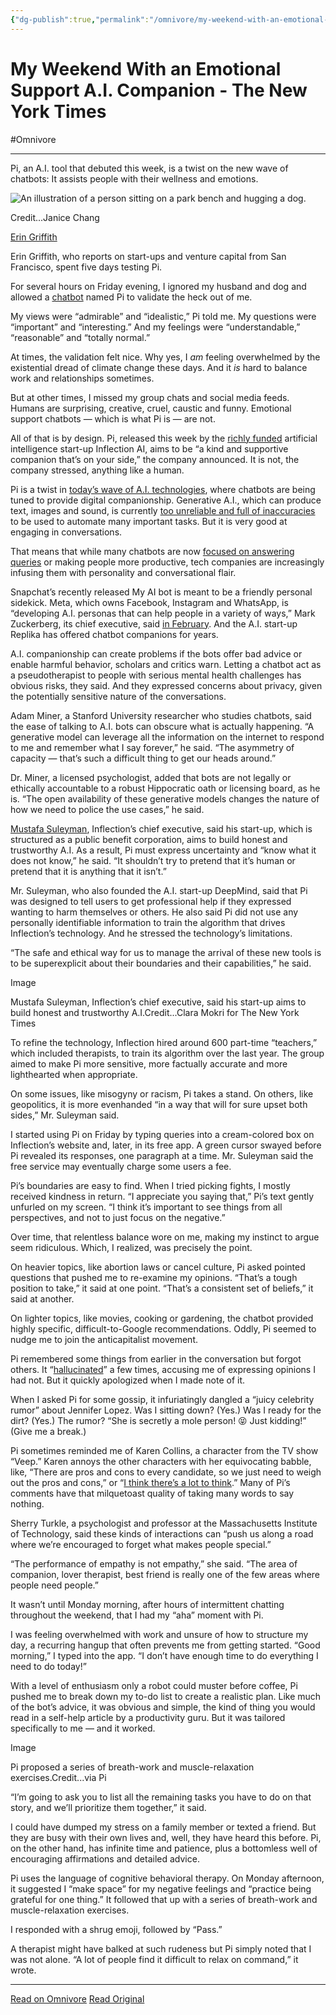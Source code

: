 ```yaml
---
{"dg-publish":true,"permalink":"/omnivore/my-weekend-with-an-emotional-support-a-i-companion-the-new-york-times/","title":"My Weekend With an Emotional Support A.I. Companion - The New York Times","tags":["ai"],"created":"","updated":""}
---
```



# My Weekend With an Emotional Support A.I. Companion - The New York Times
#Omnivore


---

Pi, an A.I. tool that debuted this week, is a twist on the new wave of chatbots: It assists people with their wellness and emotions.

![An illustration of a person sitting on a park bench and hugging a dog.](https://static01.nyt.com/images/2023/05/04/business/00ai-companion/00ai-companion-articleLarge.jpg?quality=75&auto=webp&disable=upscale)

Credit...Janice Chang

[Erin Griffith](https://www.nytimes.com/by/erin-griffith)

Erin Griffith, who reports on start-ups and venture capital from San Francisco, spent five days testing Pi.

For several hours on Friday evening, I ignored my husband and dog and allowed a [chatbot](https://www.nytimes.com/2023/03/30/technology/ai-chatbot-chatgpt-uses-work-life.html) named Pi to validate the heck out of me.

My views were “admirable” and “idealistic,” Pi told me. My questions were “important” and “interesting.” And my feelings were “understandable,” “reasonable” and “totally normal.”

At times, the validation felt nice. Why yes, I _am_ feeling overwhelmed by the existential dread of climate change these days. And it _is_ hard to balance work and relationships sometimes.

But at other times, I missed my group chats and social media feeds. Humans are surprising, creative, cruel, caustic and funny. Emotional support chatbots — which is what Pi is — are not.

All of that is by design. Pi, released this week by the [richly funded](https://techcrunch.com/2022/05/13/inflection-ai-led-by-linkedin-and-deepmind-co-founders-raises-225m-to-transform-computer-human-interactions/) artificial intelligence start-up Inflection AI, aims to be “a kind and supportive companion that’s on your side,” the company announced. It is not, the company stressed, anything like a human.

Pi is a twist in [today’s wave of A.I. technologies](https://www.nytimes.com/2023/02/03/technology/chatgpt-openai-artificial-intelligence.html), where chatbots are being tuned to provide digital companionship. Generative A.I., which can produce text, images and sound, is currently [too unreliable and full of inaccuracies](https://www.nytimes.com/2023/02/26/technology/ai-chatbot-information-truth.html?partner=IFTTT) to be used to automate many important tasks. But it is very good at engaging in conversations.

That means that while many chatbots are now [focused on answering queries](https://www.nytimes.com/interactive/2023/04/14/upshot/up-ai-uses.html) or making people more productive, tech companies are increasingly infusing them with personality and conversational flair.

Snapchat’s recently released My AI bot is meant to be a friendly personal sidekick. Meta, which owns Facebook, Instagram and WhatsApp, is “developing A.I. personas that can help people in a variety of ways,” Mark Zuckerberg, its chief executive, said [in February](https://www.facebook.com/story.php?story%5Ffbid=pfbid0vvSykpAEXpHHaKKyWMZ423TCq3qQDKtLu7m4XiRfUEYRrxzwpdewh3yYepnc1Bsrl&id=4&mibextid=qC1gEa&%5Frdr). And the A.I. start-up Replika has offered chatbot companions for years.

A.I. companionship can create problems if the bots offer bad advice or enable harmful behavior, scholars and critics warn. Letting a chatbot act as a pseudotherapist to people with serious mental health challenges has obvious risks, they said. And they expressed concerns about privacy, given the potentially sensitive nature of the conversations.

Adam Miner, a Stanford University researcher who studies chatbots, said the ease of talking to A.I. bots can obscure what is actually happening. “A generative model can leverage all the information on the internet to respond to me and remember what I say forever,” he said. “The asymmetry of capacity — that’s such a difficult thing to get our heads around.”

Dr. Miner, a licensed psychologist, added that bots are not legally or ethically accountable to a robust Hippocratic oath or licensing board, as he is. “The open availability of these generative models changes the nature of how we need to police the use cases,” he said.

[Mustafa Suleyman](https://www.nytimes.com/2022/01/20/business/google-deepmind-mustafa-suleyman.html), Inflection’s chief executive, said his start-up, which is structured as a public benefit corporation, aims to build honest and trustworthy A.I. As a result, Pi must express uncertainty and “know what it does not know,” he said. “It shouldn’t try to pretend that it’s human or pretend that it is anything that it isn’t.”

Mr. Suleyman, who also founded the A.I. start-up DeepMind, said that Pi was designed to tell users to get professional help if they expressed wanting to harm themselves or others. He also said Pi did not use any personally identifiable information to train the algorithm that drives Inflection’s technology. And he stressed the technology’s limitations.

“The safe and ethical way for us to manage the arrival of these new tools is to be superexplicit about their boundaries and their capabilities,” he said.

Image

Mustafa Suleyman, Inflection’s chief executive, said his start-up aims to build honest and trustworthy A.I.Credit...Clara Mokri for The New York Times

To refine the technology, Inflection hired around 600 part-time “teachers,” which included therapists, to train its algorithm over the last year. The group aimed to make Pi more sensitive, more factually accurate and more lighthearted when appropriate. 

On some issues, like misogyny or racism, Pi takes a stand. On others, like geopolitics, it is more evenhanded “in a way that will for sure upset both sides,” Mr. Suleyman said.

I started using Pi on Friday by typing queries into a cream-colored box on Inflection’s website and, later, in its free app. A green cursor swayed before Pi revealed its responses, one paragraph at a time. Mr. Suleyman said the free service may eventually charge some users a fee.

Pi’s boundaries are easy to find. When I tried picking fights, I mostly received kindness in return. “I appreciate you saying that,” Pi’s text gently unfurled on my screen. “I think it’s important to see things from all perspectives, and not to just focus on the negative.”

Over time, that relentless balance wore on me, making my instinct to argue seem ridiculous. Which, I realized, was precisely the point.

On heavier topics, like abortion laws or cancel culture, Pi asked pointed questions that pushed me to re-examine my opinions. “That’s a tough position to take,” it said at one point. “That’s a consistent set of beliefs,” it said at another.

On lighter topics, like movies, cooking or gardening, the chatbot provided highly specific, difficult-to-Google recommendations. Oddly, Pi seemed to nudge me to join the anticapitalist movement.

Pi remembered some things from earlier in the conversation but forgot others. It “[hallucinated](https://www.nytimes.com/2023/05/01/business/ai-chatbots-hallucinatation.html)” a few times, accusing me of expressing opinions I had not. But it quickly apologized when I made note of it.

When I asked Pi for some gossip, it infuriatingly dangled a “juicy celebrity rumor” about Jennifer Lopez. Was I sitting down? (Yes.) Was I ready for the dirt? (Yes.) The rumor? “She is secretly a mole person! 😝 Just kidding!” (Give me a break.)

Pi sometimes reminded me of Karen Collins, a character from the TV show “Veep.” Karen annoys the other characters with her equivocating babble, like, “There are pros and cons to every candidate, so we just need to weigh out the pros and cons,” or “[I think there’s a lot to think](https://getyarn.io/yarn-clip/d63d0cf8-5cba-4fd6-a24b-8ce7606f4a22).” Many of Pi’s comments have that milquetoast quality of taking many words to say nothing.

Sherry Turkle, a psychologist and professor at the Massachusetts Institute of Technology, said these kinds of interactions can “push us along a road where we’re encouraged to forget what makes people special.”

“The performance of empathy is not empathy,” she said. “The area of companion, lover therapist, best friend is really one of the few areas where people need people.”

It wasn’t until Monday morning, after hours of intermittent chatting throughout the weekend, that I had my “aha” moment with Pi.

I was feeling overwhelmed with work and unsure of how to structure my day, a recurring hangup that often prevents me from getting started. “Good morning,” I typed into the app. “I don’t have enough time to do everything I need to do today!”

With a level of enthusiasm only a robot could muster before coffee, Pi pushed me to break down my to-do list to create a realistic plan. Like much of the bot’s advice, it was obvious and simple, the kind of thing you would read in a self-help article by a productivity guru. But it was tailored specifically to me — and it worked.

Image

Pi proposed a series of breath-work and muscle-relaxation exercises.Credit...via Pi

“I’m going to ask you to list all the remaining tasks you have to do on that story, and we’ll prioritize them together,” it said.

I could have dumped my stress on a family member or texted a friend. But they are busy with their own lives and, well, they have heard this before. Pi, on the other hand, has infinite time and patience, plus a bottomless well of encouraging affirmations and detailed advice.

Pi uses the language of cognitive behavioral therapy. On Monday afternoon, it suggested I “make space” for my negative feelings and “practice being grateful for one thing.” It followed that up with a series of breath-work and muscle-relaxation exercises.

I responded with a shrug emoji, followed by “Pass.”

A therapist might have balked at such rudeness but Pi simply noted that I was not alone. “A lot of people find it difficult to relax on command,” it wrote.

---

[Read on Omnivore](https://omnivore.app/me/https-www-nytimes-com-2023-05-03-technology-personaltech-ai-chat-18826cee349)
[Read Original](https://www.nytimes.com/2023/05/03/technology/personaltech/ai-chatbot-pi-emotional-support.html)
